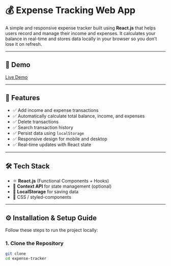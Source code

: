# 💰 Expense Tracking Web App 

A simple and responsive expense tracker built using **React.js** that helps users record and manage their income and expenses. It calculates your balance in real-time and stores data locally in your browser so you don’t lose it on refresh.

---

## 📸 Demo

  
[Live Demo](https://your-live-demo-link.com)

---

## 🧾 Features

- ✅ Add income and expense transactions
- ✅ Automatically calculate total balance, income, and expenses
- ✅ Delete transactions
- ✅ Search transaction history
- ✅ Persist data using `localStorage`
- ✅ Responsive design for mobile and desktop
- ✅ Real-time updates with React state

---

## 🛠 Tech Stack

- ⚛️ **React.js** (Functional Components + Hooks)
- 🎯 **Context API** for state management (optional)
- 💾 **LocalStorage** for saving data
- 🎨 CSS / styled-components 

---

## ⚙️ Installation & Setup Guide

Follow these steps to run the project locally:

### 1. Clone the Repository

```bash
git clone 
cd expense-tracker
